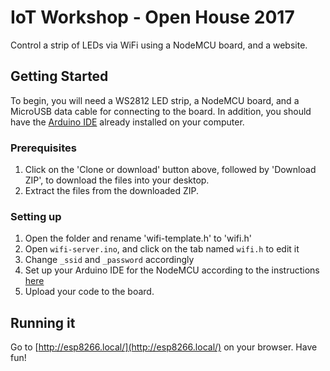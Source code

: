 # IoT Workshop - Open House 2017
Control a strip of LEDs via WiFi using a NodeMCU board, and a website.

## Getting Started
To begin, you will need a WS2812 LED strip, a NodeMCU board, and a MicroUSB data cable for connecting to the board.
In addition, you should have the [Arduino IDE](https://www.arduino.cc/en/main/software) already installed on your computer.

### Prerequisites
1. Click on the 'Clone or download' button above, followed by 'Download ZIP', to download the files into your desktop.
2. Extract the files from the downloaded ZIP.

### Setting up
1. Open the folder and rename 'wifi-template.h' to 'wifi.h'
2. Open `wifi-server.ino`, and click on the tab named `wifi.h` to edit it
3. Change `_ssid` and `_password` accordingly
4. Set up your Arduino IDE for the NodeMCU according to the instructions [here]()
5. Upload your code to the board.

## Running it
Go to [http://esp8266.local/](http://esp8266.local/) on your browser. Have fun!